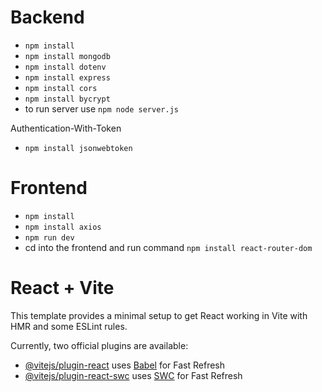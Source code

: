 # Backend
- `npm install`
- `npm install mongodb`
- `npm install dotenv`
- `npm install express`
- `npm install cors`
- `npm install bycrypt`
- to run server use `npm node server.js`

Authentication-With-Token
- `npm install jsonwebtoken`

# Frontend
- `npm install`
- `npm install axios`
- `npm run dev`
- cd into the frontend and run command `npm install react-router-dom`

# React + Vite

This template provides a minimal setup to get React working in Vite with HMR and some ESLint rules.

Currently, two official plugins are available:

- [@vitejs/plugin-react](https://github.com/vitejs/vite-plugin-react/blob/main/packages/plugin-react/README.md) uses [Babel](https://babeljs.io/) for Fast Refresh
- [@vitejs/plugin-react-swc](https://github.com/vitejs/vite-plugin-react-swc) uses [SWC](https://swc.rs/) for Fast Refresh
